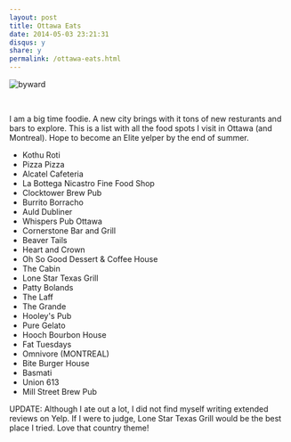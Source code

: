 ```yaml
---
layout: post
title: Ottawa Eats
date: 2014-05-03 23:21:31
disqus: y
share: y
permalink: /ottawa-eats.html
---
```



![byward](http://ic.pics.livejournal.com/edgarin/52176055/15997/15997_original.jpg)

<br>

I am a big time foodie. A new city brings with it tons of new resturants and bars to explore. This is a list with all the food spots I visit in Ottawa (and Montreal). Hope to become an Elite yelper by the end of summer.

* Kothu Roti
* Pizza Pizza
* Alcatel Cafeteria
* La Bottega Nicastro Fine Food Shop
* Clocktower Brew Pub
* Burrito Borracho
* Auld Dubliner
* Whispers Pub Ottawa
* Cornerstone Bar and Grill
* Beaver Tails
* Heart and Crown
* Oh So Good Dessert & Coffee House
* The Cabin
* Lone Star Texas Grill
* Patty Bolands
* The Laff
* The Grande
* Hooley's Pub
* Pure Gelato
* Hooch Bourbon House
* Fat Tuesdays
* Omnivore (MONTREAL)
* Bite Burger House
* Basmati
* Union 613
* Mill Street Brew Pub

UPDATE: Although I ate out a lot, I did not find myself writing extended reviews on Yelp. If I were to judge, Lone Star Texas Grill would be the best place I tried. Love that country theme!